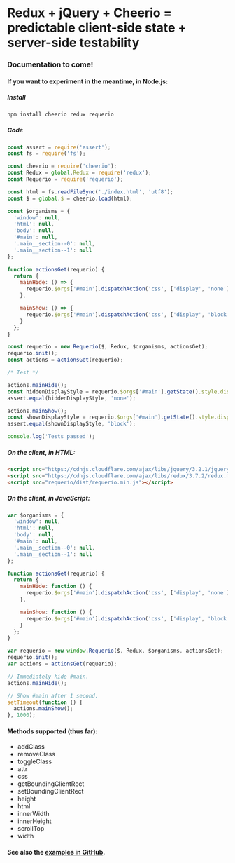 # Redux + jQuery + Cheerio = predictable client-side state + server-side testability

### Documentation to come!

#### If you want to experiment in the meantime, in Node.js:

##### Install

```bash
npm install cheerio redux requerio
```

##### Code

```javascript
const assert = require('assert');
const fs = require('fs');

const cheerio = require('cheerio');
const Redux = global.Redux = require('redux');
const Requerio = require('requerio');

const html = fs.readFileSync('./index.html', 'utf8');
const $ = global.$ = cheerio.load(html);

const $organisms = {
  'window': null,
  'html': null,
  'body': null,
  '#main': null,
  '.main__section--0': null,
  '.main__section--1': null
};

function actionsGet(requerio) {
  return {
    mainHide: () => {
      requerio.$orgs['#main'].dispatchAction('css', ['display', 'none']);
    },

    mainShow: () => {
      requerio.$orgs['#main'].dispatchAction('css', ['display', 'block']);
    }
  };
}

const requerio = new Requerio($, Redux, $organisms, actionsGet);
requerio.init();
const actions = actionsGet(requerio);

/* Test */

actions.mainHide();
const hiddenDisplayStyle = requerio.$orgs['#main'].getState().style.display;
assert.equal(hiddenDisplayStyle, 'none');

actions.mainShow();
const shownDisplayStyle = requerio.$orgs['#main'].getState().style.display;
assert.equal(shownDisplayStyle, 'block');

console.log('Tests passed');
```

##### On the client, in HTML:

```html
<script src="https://cdnjs.cloudflare.com/ajax/libs/jquery/3.2.1/jquery.slim.min.js"></script>
<script src="https://cdnjs.cloudflare.com/ajax/libs/redux/3.7.2/redux.min.js"></script>
<script src="requerio/dist/requerio.min.js"></script>
```

##### On the client, in JavaScript:

```javascript
var $organisms = {
  'window': null,
  'html': null,
  'body': null,
  '#main': null,
  '.main__section--0': null,
  '.main__section--1': null
};

function actionsGet(requerio) {
  return {
    mainHide: function () {
      requerio.$orgs['#main'].dispatchAction('css', ['display', 'none']);
    },

    mainShow: function () {
      requerio.$orgs['#main'].dispatchAction('css', ['display', 'block']);
    }
  };
}

var requerio = new window.Requerio($, Redux, $organisms, actionsGet);
requerio.init();
var actions = actionsGet(requerio);

// Immediately hide #main.
actions.mainHide();

// Show #main after 1 second.
setTimeout(function () {
  actions.mainShow();
}, 1000);
```

#### Methods supported (thus far):

* addClass
* removeClass
* toggleClass
* attr
* css
* getBoundingClientRect
* setBoundingClientRect
* height
* html
* innerWidth
* innerHeight
* scrollTop
* width

#### See also the <a href="https://github.com/electric-eloquence/requerio/tree/master/examples" target="_blank">examples in GitHub</a>.
